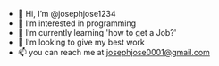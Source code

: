 - 👋 Hi, I’m @josephjose1234
- 👀 I’m interested in programming
- 🌱 I’m currently learning 'how to get a Job?'
- 💞️ I’m looking to give my best work
- 📫 you can reach me at josephjose0001@gmail.com

<!---
josephjose1234/josephjose1234 is a ✨ special ✨ repository because its `README.md` (this file) appears on your GitHub profile.
You can click the Preview link to take a look at your changes.
--->
